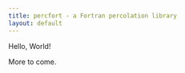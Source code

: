 ```yaml
---
title: percfort - a Fortran percolation library
layout: default
---
```


Hello, World!

More to come.

